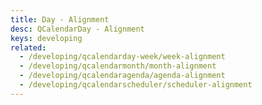 ```yaml
---
title: Day - Alignment
desc: QCalendarDay - Alignment
keys: developing
related:
  - /developing/qcalendarday-week/week-alignment
  - /developing/qcalendarmonth/month-alignment
  - /developing/qcalendaragenda/agenda-alignment
  - /developing/qcalendarscheduler/scheduler-alignment
---
```


<example-viewer
  title="Alignment"
  file="DayAlignment"
  codepen-title="QCalendarDay"
/>
